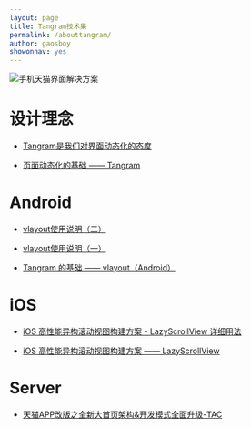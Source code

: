 ```yaml
---
layout: page
title: Tangram技术集
permalink: /abouttangram/
author: gaosboy
showonnav: yes
---
```


![手机天猫界面解决方案][image-1]

# 设计理念
+ [Tangram是我们对界面动态化的态度][1]

+ [页面动态化的基础 —— Tangram][2]

# Android
+ [vlayout使用说明（二）][3]

+ [vlayout使用说明（一）][4]

+ [Tangram 的基础 —— vlayout（Android）][5]

# iOS
+ [iOS 高性能异构滚动视图构建方案 - LazyScrollView 详细用法][6]

+ [iOS 高性能异构滚动视图构建方案 —— LazyScrollView][7]

# Server
+ [天猫APP改版之全新大首页架构&开发模式全面升级-TAC][8]


[1]:	http://pingguohe.net/2017/03/30/what-is-tangram.html
[2]:	http://pingguohe.net/2016/12/20/Tangram-design-and-practice.html
[3]:	http://pingguohe.net/2017/03/03/vlayout-guide-2.html
[4]:	http://pingguohe.net/2017/03/03/vlayout-guide-1.html
[5]:	http://pingguohe.net/2017/02/28/vlayout-design.html
[6]:	http://pingguohe.net/2017/03/02/lazyScrollView-demo.html
[7]:	http://pingguohe.net/2016/01/31/lazyscroll.html
[8]:	http://pingguohe.net/2017/08/02/tac-1.0.html

[image-1]:	https://gw.alicdn.com/tps/TB16xwrOpXXXXc.XFXXXXXXXXXX-2880-1402.png_400x400.jpg "Tangram"